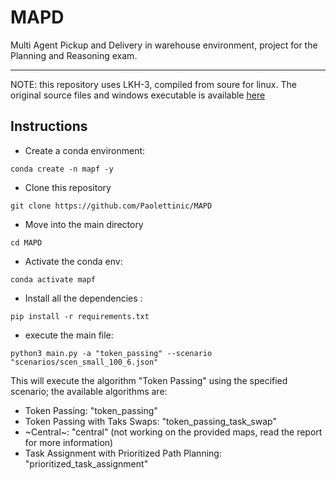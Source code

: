 # MAPD

Multi Agent Pickup and Delivery in warehouse environment, project for the Planning and Reasoning exam.

---
NOTE: this repository uses LKH-3, compiled from soure for linux. The original source files and windows executable is available
[here](http://webhotel4.ruc.dk/~keld/research/LKH-3/)
## Instructions
- Create a conda environment:
```shell
conda create -n mapf -y
```
- Clone this repository
```shell
git clone https://github.com/Paolettinic/MAPD
```
- Move into the main directory
```shell
cd MAPD
```
- Activate the conda env:
```shell
conda activate mapf
```
- Install all the dependencies :
```shell
pip install -r requirements.txt
```
- execute the main file:
```shell
python3 main.py -a "token_passing" --scenario "scenarios/scen_small_100_6.json"
```
This will execute the algorithm "Token Passing" using the specified scenario; the available algorithms are:
- Token Passing: "token_passing"
- Token Passing with Taks Swaps:  "token_passing_task_swap"
- ~Central~:  "central" (not working on the provided maps, read the report for more information)
- Task Assignment with Prioritized Path Planning:  "prioritized_task_assignment"

